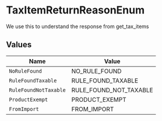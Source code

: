 # TaxItemReturnReasonEnum

We use this to understand the response from get_tax_items


## Values

| Name                   | Value                  |
| ---------------------- | ---------------------- |
| `NoRuleFound`          | NO_RULE_FOUND          |
| `RuleFoundTaxable`     | RULE_FOUND_TAXABLE     |
| `RuleFoundNotTaxable`  | RULE_FOUND_NOT_TAXABLE |
| `ProductExempt`        | PRODUCT_EXEMPT         |
| `FromImport`           | FROM_IMPORT            |